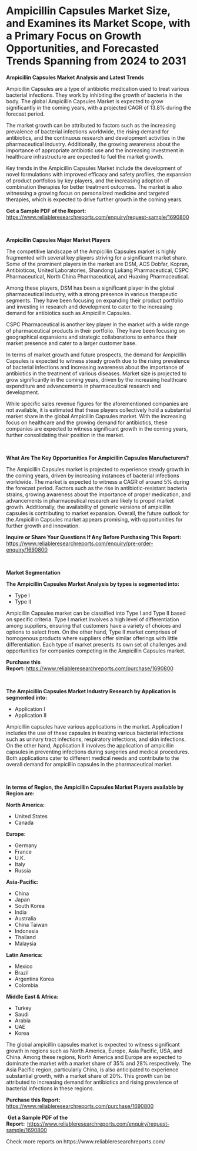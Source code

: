 <p><h1>Ampicillin Capsules Market Size, and Examines its Market Scope, with a Primary Focus on Growth Opportunities, and Forecasted Trends Spanning from 2024 to 2031</h1></p><p><strong>Ampicillin Capsules Market Analysis and Latest Trends</strong></p>
<p><p>Ampicillin Capsules are a type of antibiotic medication used to treat various bacterial infections. They work by inhibiting the growth of bacteria in the body. The global Ampicillin Capsules Market is expected to grow significantly in the coming years, with a projected CAGR of 13.8% during the forecast period.</p><p>The market growth can be attributed to factors such as the increasing prevalence of bacterial infections worldwide, the rising demand for antibiotics, and the continuous research and development activities in the pharmaceutical industry. Additionally, the growing awareness about the importance of appropriate antibiotic use and the increasing investment in healthcare infrastructure are expected to fuel the market growth.</p><p>Key trends in the Ampicillin Capsules Market include the development of novel formulations with improved efficacy and safety profiles, the expansion of product portfolios by key players, and the increasing adoption of combination therapies for better treatment outcomes. The market is also witnessing a growing focus on personalized medicine and targeted therapies, which is expected to drive further growth in the coming years.</p></p>
<p><strong>Get a Sample PDF of the Report:&nbsp;</strong> <a href="https://www.reliableresearchreports.com/enquiry/request-sample/1690800">https://www.reliableresearchreports.com/enquiry/request-sample/1690800</a></p>
<p>&nbsp;</p>
<p><strong>Ampicillin Capsules Major Market Players</strong></p>
<p><p>The competitive landscape of the Ampicillin Capsules market is highly fragmented with several key players striving for a significant market share. Some of the prominent players in the market are DSM, ACS Dobfar, Kopran, Antibioticos, United Laboratories, Shandong Lukang Pharmaceutical, CSPC Pharmaceutical, North China Pharmaceutical, and Huaxing Pharmaceutical.</p><p>Among these players, DSM has been a significant player in the global pharmaceutical industry, with a strong presence in various therapeutic segments. They have been focusing on expanding their product portfolio and investing in research and development to cater to the increasing demand for antibiotics such as Ampicillin Capsules.</p><p>CSPC Pharmaceutical is another key player in the market with a wide range of pharmaceutical products in their portfolio. They have been focusing on geographical expansions and strategic collaborations to enhance their market presence and cater to a larger customer base.</p><p>In terms of market growth and future prospects, the demand for Ampicillin Capsules is expected to witness steady growth due to the rising prevalence of bacterial infections and increasing awareness about the importance of antibiotics in the treatment of various diseases. Market size is projected to grow significantly in the coming years, driven by the increasing healthcare expenditure and advancements in pharmaceutical research and development.</p><p>While specific sales revenue figures for the aforementioned companies are not available, it is estimated that these players collectively hold a substantial market share in the global Ampicillin Capsules market. With the increasing focus on healthcare and the growing demand for antibiotics, these companies are expected to witness significant growth in the coming years, further consolidating their position in the market.</p></p>
<p>&nbsp;</p>
<p><strong>What Are The Key Opportunities For Ampicillin Capsules Manufacturers?</strong></p>
<p><p>The Ampicillin Capsules market is projected to experience steady growth in the coming years, driven by increasing instances of bacterial infections worldwide. The market is expected to witness a CAGR of around 5% during the forecast period. Factors such as the rise in antibiotic-resistant bacteria strains, growing awareness about the importance of proper medication, and advancements in pharmaceutical research are likely to propel market growth. Additionally, the availability of generic versions of ampicillin capsules is contributing to market expansion. Overall, the future outlook for the Ampicillin Capsules market appears promising, with opportunities for further growth and innovation.</p></p>
<p><strong>Inquire or Share Your Questions If Any Before Purchasing This Report:</strong> <a href="https://www.reliableresearchreports.com/enquiry/pre-order-enquiry/1690800">https://www.reliableresearchreports.com/enquiry/pre-order-enquiry/1690800</a></p>
<p>&nbsp;</p>
<p><strong>Market Segmentation</strong></p>
<p><strong>The Ampicillin Capsules Market Analysis by types is segmented into:</strong></p>
<p><ul><li>Type I</li><li>Type II</li></ul></p>
<p><p>Ampicillin Capsules market can be classified into Type I and Type II based on specific criteria. Type I market involves a high level of differentiation among suppliers, ensuring that customers have a variety of choices and options to select from. On the other hand, Type II market comprises of homogenous products where suppliers offer similar offerings with little differentiation. Each type of market presents its own set of challenges and opportunities for companies competing in the Ampicillin Capsules market.</p></p>
<p><strong>Purchase this Report:&nbsp;</strong><a href="https://www.reliableresearchreports.com/purchase/1690800">https://www.reliableresearchreports.com/purchase/1690800</a></p>
<p>&nbsp;</p>
<p><strong>The Ampicillin Capsules Market Industry Research by Application is segmented into:</strong></p>
<p><ul><li>Application I</li><li>Application II</li></ul></p>
<p><p>Ampicillin capsules have various applications in the market. Application I includes the use of these capsules in treating various bacterial infections such as urinary tract infections, respiratory infections, and skin infections. On the other hand, Application II involves the application of ampicillin capsules in preventing infections during surgeries and medical procedures. Both applications cater to different medical needs and contribute to the overall demand for ampicillin capsules in the pharmaceutical market.</p></p>
<p>&nbsp;</p>
<p><strong>In terms of Region, the Ampicillin Capsules Market Players available by Region are:</strong></p>
<p>
    <p> <strong> North America: </strong>
        <ul>
            <li>United States</li>
            <li>Canada</li>
        </ul>
        </p> 
    <p> <strong> Europe: </strong>
        <ul>
            <li>Germany</li>
            <li>France</li>
            <li>U.K.</li>
            <li>Italy</li>
            <li>Russia</li>
        </ul>
        </p> 
    <p> <strong> Asia-Pacific: </strong>
        <ul>
            <li>China</li>
            <li>Japan</li>
            <li>South Korea</li>
            <li>India</li>
            <li>Australia</li>
            <li>China Taiwan</li>
            <li>Indonesia</li>
            <li>Thailand</li>
            <li>Malaysia</li>
        </ul>
        </p> 
    <p> <strong> Latin America: </strong>
        <ul>
            <li>Mexico</li>
            <li>Brazil</li>
            <li>Argentina Korea</li>
            <li>Colombia</li>
        </ul>
        </p> 
    <p> <strong> Middle East & Africa: </strong>
        <ul>
            <li>Turkey</li>
            <li>Saudi</li>
            <li>Arabia</li>
            <li>UAE</li>
            <li>Korea</li>
        </ul>
    </p>
    </p>
<p><p>The global ampicillin capsules market is expected to witness significant growth in regions such as North America, Europe, Asia Pacific, USA, and China. Among these regions, North America and Europe are expected to dominate the market with a market share of 35% and 28% respectively. The Asia Pacific region, particularly China, is also anticipated to experience substantial growth, with a market share of 20%. This growth can be attributed to increasing demand for antibiotics and rising prevalence of bacterial infections in these regions.</p></p>
<p><strong>Purchase this Report: </strong><a href="https://www.reliableresearchreports.com/purchase/1690800">https://www.reliableresearchreports.com/purchase/1690800</a></p>
<p>&nbsp;<strong>Get a Sample PDF of the Report:&nbsp;&nbsp;</strong><a href="https://www.reliableresearchreports.com/enquiry/request-sample/1690800">https://www.reliableresearchreports.com/enquiry/request-sample/1690800</a></p>
<p><strong></strong></p>
<p>Check more reports on https://www.reliableresearchreports.com/</p>